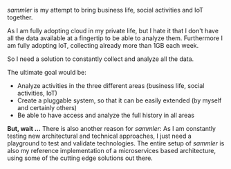 <!-- Why -->

_sammler_ is my attempt to bring business life, social activities and IoT together.

As I am fully adopting cloud in my private life, but I hate it that I don't have all the data available at a fingertip to be able to analyze them. 
Furthermore I am fully adopting IoT, collecting already more than 1GB each week.

So I need a solution to constantly collect and analyze all the data.

The ultimate goal would be:

- Analyze activities in the three different areas (business life, social activities, IoT)
- Create a pluggable system, so that it can be easily extended (by myself and certainly others)
- Be able to have access and analyze the full history in all areas

**But, wait ...**
There is also another reason for _sammler_:
As I am constantly testing new architectural and technical approaches, I just need a playground to test and validate technologies.
The entire setup of _sammler_ is also my reference implementation of a microservices based architecture, using some of the cutting edge solutions out there.
